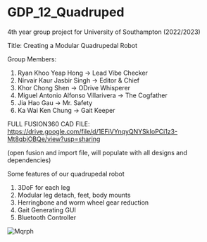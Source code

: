# GDP_12_Quadruped
4th year group project for University of Southampton (2022/2023)

Title: Creating a Modular Quadrupedal Robot

Group Members:
1) Ryan Khoo Yeap Hong                     -> Lead Vibe Checker
2) Nirvair Kaur Jasbir Singh               -> Editor & Chief
3) Khor Chong Shen                         -> ODrive Whisperer
4) Miguel Antonio Alfonso Villarivera      -> The Cogfather
5) Jia Hao Gau                             -> Mr. Safety
6) Ka Wai Ken Chung                        -> Gait Keeper
 
 FULL FUSION360 CAD FILE: https://drive.google.com/file/d/1EFiVYnqyQNYSkIoPCi1z3-Mt8qbjOBQe/view?usp=sharing
 
 (open fusion and import file, will populate with all designs and dependencies)
 
 Some features of our quadrupedal robot
 1. 3DoF for each leg
 2. Modular leg detach, feet, body mounts
 3. Herringbone and worm wheel gear reduction
 4. Gait Generating GUI
 5. Bluetooth Controller
 
![Mqrph](https://user-images.githubusercontent.com/126471020/234148053-d1bc1ae1-c1b4-4b26-9985-4fd17144a047.jpg)
